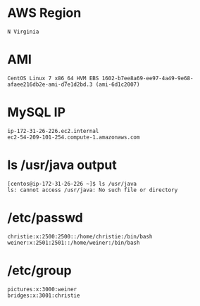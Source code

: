 # AWS Region
```
N Virginia
```
# AMI
```
CentOS Linux 7 x86_64 HVM EBS 1602-b7ee8a69-ee97-4a49-9e68-afaee216db2e-ami-d7e1d2bd.3 (ami-6d1c2007)
```
# MySQL IP
```
ip-172-31-26-226.ec2.internal
ec2-54-209-101-254.compute-1.amazonaws.com
```
# ls /usr/java output
```
[centos@ip-172-31-26-226 ~]$ ls /usr/java
ls: cannot access /usr/java: No such file or directory
```
# /etc/passwd
```
christie:x:2500:2500::/home/christie:/bin/bash
weiner:x:2501:2501::/home/weiner:/bin/bash
```
# /etc/group
```
pictures:x:3000:weiner
bridges:x:3001:christie
```